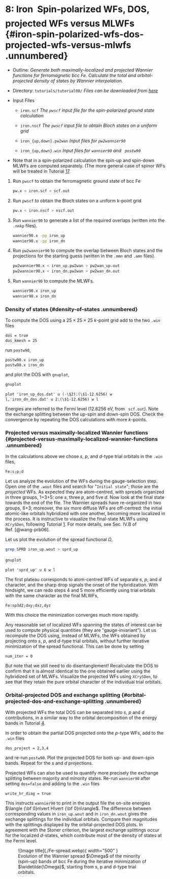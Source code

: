 # 8: Iron &#151; Spin-polarized WFs, DOS, projected WFs versus MLWFs {#iron-spin-polarized-wfs-dos-projected-wfs-versus-mlwfs .unnumbered}

-   Outline: *Generate both maximally-localized and projected Wannier
    functions for ferromagnetic bcc Fe. Calculate the total and
    orbital-projected density of states by Wannier interpolation.*

-   Directory: `tutorials/tutorial08/` *Files can be downloaded from 
    [here](https://github.com/wannier-developers/wannier90/tree/develop/tutorials/tutorial08)*

-   Input Files

    -    `iron.scf` *The `pwscf` input file for the
        spin-polarized ground state calculation*

    -    `iron.nscf` *The `pwscf` input file to obtain Bloch
        states on a uniform grid*

    -    `iron_{up,down}.pw2wan` *Input files for `pw2wannier90`*

    -    `iron_{up,down}.win` *Input files for `wannier90` and
        ` postw90`*

-   Note that in a spin-polarized calculation the spin-up and spin-down
    MLWFs are computed separately. (The more general case of spinor WFs
    will be treated in Tutorial [17](tutorial_17.md#iron-spin-orbit-coupled-bands-and-fermi-surface-contours).

1.  Run `pwscf` to obtain the ferromagnetic ground state of
    bcc Fe

    ```bash title="Terminal"
    pw.x < iron.scf > scf.out
    ```

2.  Run `pwscf` to obtain the Bloch states on a uniform
    k-point grid

    ```bash title="Terminal"
    pw.x < iron.nscf > nscf.out
    ```

3.  Run `wannier90` to generate a list of the required overlaps (written
    into the `.nnkp` files).

    ```bash title="Terminal"
    wannier90.x -pp iron_up
    wannier90.x -pp iron_dn
    ```

4.  Run `pw2wannier90` to compute the overlap between Bloch states and
    the projections for the starting guess (written in the `.mmn` and
    `.amn` files).

    ```bash title="Terminal"
    pw2wannier90.x < iron_up.pw2wan > pw2wan_up.out
    pw2wannier90.x < iron_dn.pw2wan > pw2wan_dn.out
    ```

5.  Run `wannier90` to compute the MLWFs.

    ```bash title="Terminal"
    wannier90.x iron_up
    wannier90.x iron_dn
    ```

### Density of states {#density-of-states .unnumbered}

To compute the DOS using a $25\times 25 \times 25$ $k$-point grid add to
the two `.win` files

```vi title="Input file"
dos = true
dos_kmesh = 25
```

run `postw90`,

```vi title="Input file"
postw90.x iron_up
postw90.x iron_dn
```

and plot the DOS with `gnuplot`,

```bash title="Terminal"
gnuplot
```

```gnuplot title="Gnuplot shell"
plot 'iron_up_dos.dat' u (-\$2):(\$1-12.6256) w
l,'iron_dn_dos.dat' u 2:(\$1-12.6256) w l
```

Energies are referred to the Fermi level (12.6256 eV, from ` scf.out`).
Note the exchange splitting between the up-spin and down-spin DOS. Check
the convergence by repeating the DOS calculations with more $k$-points.

### Projected versus maximally-localized Wannier functions {#projected-versus-maximally-localized-wannier-functions .unnumbered}

In the calculations above we chose $s$, $p$, and $d$-type trial orbitals
in the `.win` files,

```vi title="Input file"
Fe:s;p;d
```

Let us analyze the evolution of the WFs during the gauge-selection step.
Open one of the `.wout` files and search for "`Initial state`"; those
are the *projected* WFs. As expected they are atom-centred, with spreads
organized in three groups, 1+3+5: one $s$, three $p$, and five $d$. Now
look at the final state towards the end of the file. The Wannier spreads
have re-organized in two groups, 6+3; moreover, the six more diffuse WFs
are off-centred: the initial atomic-like orbitals hybridized with one
another, becoming more localized in the process. It is instructive to
visualize the final-state MLWFs using `XCrySDen`, following Tutorial 
[1](tutorial_1.md#gallium-arsenide-mlwfs-for-the-valence-bands).
For more details, see Sec. IV.B of Ref. [@wang-prb06].

Let us plot the evolution of the spread functional $\Omega$,

```bash title="Terminal"
grep SPRD iron_up.wout > sprd_up

gnuplot
```

```gnuplot title="Gnuplot shell"
plot 'sprd_up' u 6 w l
```


The first plateau corresponds to atom-centred WFs of separate $s$, $p$,
and $d$ character, and the sharp drop signals the onset of the
hybridization. With hindsight, we can redo steps 4 and 5 more
efficiently using trial orbitals with the same character as the final
MLWFs,


```vi title="Input file"
Fe:sp3d2;dxy;dxz,dyz
```

With this choice the minimization converges much more rapidly.

Any reasonable set of localized WFs spanning the states of interest can
be used to compute physical quantities (they are "gauge-invariant"). Let
us recompute the DOS using, instead of MLWFs, the WFs obtained by
projecting onto $s$, $p$, and $d$-type trial orbitals, without further
iterative minimization of the spread functional. This can be done by
setting

```vi title="Input file"
num_iter = 0
```

But note that we still need to do disentanglement! Recalculate the DOS
to confirm that it is almost identical to the one obtained earlier using
the hybridized set of MLWFs. Visualize the projected WFs using
`XCrySDen`, to see that they retain the pure orbital character of the
individual trial orbitals.

### Orbital-projected DOS and exchange splitting {#orbital-projected-dos-and-exchange-splitting .unnumbered}

With projected WFs the total DOS can be separated into $s$, $p$ and $d$
contributions, in a similar way to the orbital decomposition of the
energy bands in Tutorial [4](tutorial_4.md#copper-fermi-surface-orbital-character-of-energy-bands).

In order to obtain the partial DOS projected onto the $p$-type WFs, add
to the `.win` files

```vi title="Input file"
dos_project = 2,3,4
```

and re-run `postw90`. Plot the projected DOS for both up- and down-spin
bands. Repeat for the $s$ and $d$ projections.

Projected WFs can also be used to quantify more precisely the exchange
splitting between majority and minority states. Re-run `wannier90` after
setting `dos=false` and adding to the `.win` files

```vi title="Input file"
write_hr_diag = true
```

This instructs `wannier90` to print in the output file the on-site
energies $\langle {\bf 0}n\vert H\vert {\bf 0}n\rangle$. The difference
between corresponding values in `iron_up.wout` and in `iron_dn.wout`
gives the exchange splittings for the individual orbitals. Compare their
magnitudes with the splittings displayed by the orbital-projected DOS
plots. In agreement with the Stoner criterion, the largest exchange
splittings occur for the localized $d$-states, which contribute most of
the density of states at the Fermi level.

<figure markdown="span" id="fig:Fe-sprd">
![Image title](./Fe-spread.webp){ width="500" }
<figcaption markdown="span"> Evolution of the Wannier spread $\Omega$ of the minority (spin-up) bands of
bcc Fe during the iterative minimization of $\widetilde{\Omega}$, starting from s, p and
d-type trial orbitals.</figcaption>
</figure>
